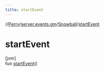 ```yaml
---
title: startEvent
---
```

//[Perry](../../../index.html)/[server.events.gm](../index.html)/[Snowball](index.html)/[startEvent](start-event.html)



# startEvent



[jvm]\
fun [startEvent](start-event.html)()




